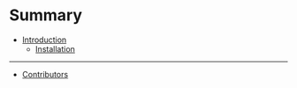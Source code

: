 # Summary

- [Introduction](./Introduction.md)
    - [Installation](./Installation.md)

----------------------
- [Contributors](./Contributors.md)
